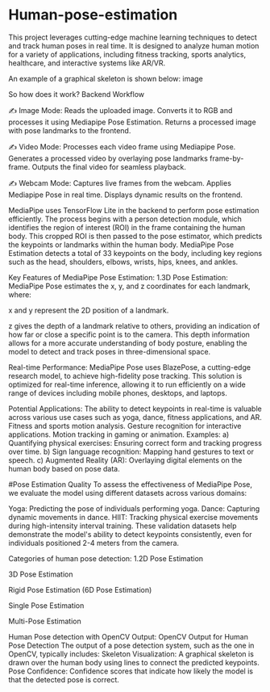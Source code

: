 # Human-pose-estimation
This project leverages cutting-edge machine learning techniques to detect and track human poses in real time. It is designed to analyze human motion for a variety of applications, including fitness tracking, sports analytics, healthcare, and interactive systems like AR/VR.

An example of a graphical skeleton is shown below:
image

So how does it work?
Backend Workflow

✍ Image Mode: Reads the uploaded image. Converts it to RGB and processes it using Mediapipe Pose Estimation. Returns a processed image with pose landmarks to the frontend.

✍ Video Mode: Processes each video frame using Mediapipe Pose. Generates a processed video by overlaying pose landmarks frame-by-frame. Outputs the final video for seamless playback.

✍ Webcam Mode: Captures live frames from the webcam. Applies Mediapipe Pose in real time. Displays dynamic results on the frontend.

MediaPipe uses TensorFlow Lite in the backend to perform pose estimation efficiently. The process begins with a person detection module, which identifies the region of interest (ROI) in the frame containing the human body. This cropped ROI is then passed to the pose estimator, which predicts the keypoints or landmarks within the human body. MediaPipe Pose Estimation detects a total of 33 keypoints on the body, including key regions such as the head, shoulders, elbows, wrists, hips, knees, and ankles.

Key Features of MediaPipe Pose Estimation: 1.3D Pose Estimation: MediaPipe Pose estimates the x, y, and z coordinates for each landmark, where:

x and y represent the 2D position of a landmark.

z gives the depth of a landmark relative to others, providing an indication of how far or close a specific point is to the camera. This depth information allows for a more accurate understanding of body posture, enabling the model to detect and track poses in three-dimensional space.

Real-time Performance: MediaPipe Pose uses BlazePose, a cutting-edge research model, to achieve high-fidelity pose tracking. This solution is optimized for real-time inference, allowing it to run efficiently on a wide range of devices including mobile phones, desktops, and laptops.

Potential Applications: The ability to detect keypoints in real-time is valuable across various use cases such as yoga, dance, fitness applications, and AR. Fitness and sports motion analysis. Gesture recognition for interactive applications. Motion tracking in gaming or animation. Examples: a) Quantifying physical exercises: Ensuring correct form and tracking progress over time. b) Sign language recognition: Mapping hand gestures to text or speech. c) Augmented Reality (AR): Overlaying digital elements on the human body based on pose data.

#Pose Estimation Quality
To assess the effectiveness of MediaPipe Pose, we evaluate the model using different datasets across various domains:

Yoga: Predicting the pose of individuals performing yoga. Dance: Capturing dynamic movements in dance. HIIT: Tracking physical exercise movements during high-intensity interval training. These validation datasets help demonstrate the model's ability to detect keypoints consistently, even for individuals positioned 2-4 meters from the camera.

Categories of human pose detection:
1.2D Pose Estimation

3D Pose Estimation

Rigid Pose Estimation (6D Pose Estimation)

Single Pose Estimation

Multi-Pose Estimation

Human Pose detection with OpenCV Output:
OpenCV Output for Human Pose Detection The output of a pose detection system, such as the one in OpenCV, typically includes: Skeleton Visualization: A graphical skeleton is drawn over the human body using lines to connect the predicted keypoints. Pose Confidence: Confidence scores that indicate how likely the model is that the detected pose is correct.